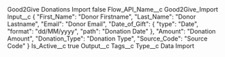 <?xml version="1.0" encoding="UTF-8"?>
<CustomMetadata xmlns="http://soap.sforce.com/2006/04/metadata" xmlns:xsi="http://www.w3.org/2001/XMLSchema-instance" xmlns:xsd="http://www.w3.org/2001/XMLSchema">
    <label>Good2Give Donations Import</label>
    <protected>false</protected>
    <values>
        <field>Flow_API_Name__c</field>
        <value xsi:type="xsd:string">Good2Give_Import</value>
    </values>
    <values>
        <field>Input__c</field>
        <value xsi:type="xsd:string">{
  &quot;First_Name&quot;: &quot;Donor Firstname&quot;,
  &quot;Last_Name&quot;: &quot;Donor Lastname&quot;,
  &quot;Email&quot;: &quot;Donor Email&quot;,
  &quot;Date_of_Gift&quot;: {
    &quot;type&quot;: &quot;Date&quot;,
    &quot;format&quot;: &quot;dd/MM/yyyy&quot;,
    &quot;path&quot;: &quot;Donation Date&quot;
  },
  &quot;Amount&quot;: &quot;Donation Amount&quot;,
  &quot;Donation_Type&quot;: &quot;Donation Type&quot;,
  &quot;Source_Code&quot;: &quot;Source Code&quot;
}</value>
    </values>
    <values>
        <field>Is_Active__c</field>
        <value xsi:type="xsd:boolean">true</value>
    </values>
    <values>
        <field>Output__c</field>
        <value xsi:nil="true"/>
    </values>
    <values>
        <field>Tags__c</field>
        <value xsi:nil="true"/>
    </values>
    <values>
        <field>Type__c</field>
        <value xsi:type="xsd:string">Data Import</value>
    </values>
</CustomMetadata>
